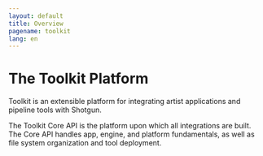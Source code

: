 ```yaml
---
layout: default
title: Overview
pagename: toolkit
lang: en
---
```


# The Toolkit Platform

Toolkit is an extensible platform for integrating artist applications and pipeline tools with Shotgun.

The Toolkit Core API is the platform upon which all integrations are built. The Core API handles app, engine, and platform fundamentals, as well as file system organization and tool deployment.

